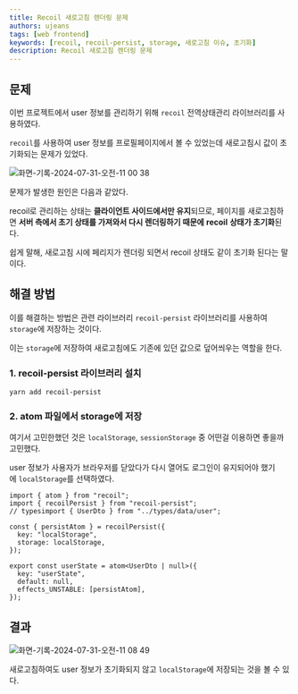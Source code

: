 ```yaml
---
title: Recoil 새로고침 렌더링 문제
authors: ujeans
tags: [web frontend]
keywords: [recoil, recoil-persist, storage, 새로고침 이슈, 초기화]
description: Recoil 새로고침 렌더링 문제
---
```


## 문제

이번 프로젝트에서 user 정보를 관리하기 위해 `recoil` 전역상태관리 라이브러리를 사용하였다.

`recoil`를 사용하여 user 정보를 프로필페이지에서 볼 수 있었는데 새로고침시 값이 초기화되는 문제가 있었다.

![화면-기록-2024-07-31-오전-11 00 38](https://github.com/user-attachments/assets/bf7591cf-67bc-4135-8679-d014b29942b3)

문제가 발생한 원인은 다음과 같았다.

recoil로 관리하는 상태는 **클라이언트 사이드에서만 유지**되므로, 페이지를 새로고침하면 **서버 측에서 초기 상태를 가져와서 다시 렌더링하기 때문에** **recoil** **상태가 초기화**된다.

쉽게 말해, 새로고침 시에 페리지가 렌더링 되면서 recoil 상태도 같이 초기화 된다는 말이다.

## 해결 방법

이를 해결하는 방법은 관련 라이브러리 `recoil-persist` 라이브러리를 사용하여 `storage`에 저장하는 것이다.

이는 `storage`에 저장하여 새로고침에도 기존에 있던 값으로 덮어씌우는 역할을 한다.

### 1. recoil-persist 라이브러리 설치

```
yarn add recoil-persist

```

### 2. atom 파일에서 storage에 저장

여기서 고민한했던 것은 `localStorage`, `sessionStorage` 중 어떤걸 이용하면 좋을까 고민했다.

user 정보가 사용자가 브라우저를 닫았다가 다시 열어도 로그인이 유지되어야 했기에 `localStorage`를 선택하였다.

```tsx
import { atom } from "recoil";
import { recoilPersist } from "recoil-persist";
// typesimport { UserDto } from "../types/data/user";

const { persistAtom } = recoilPersist({
  key: "localStorage",
  storage: localStorage,
});

export const userState = atom<UserDto | null>({
  key: "userState",
  default: null,
  effects_UNSTABLE: [persistAtom],
});
```

## 결과

![화면-기록-2024-07-31-오전-11 08 49](https://github.com/user-attachments/assets/3fb8e898-31a7-432b-9c4d-74921d574104)

새로고침하여도 user 정보가 초기화되지 않고 `localStorage`에 저장되는 것을 볼 수 있다.
